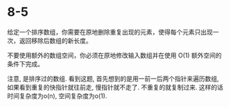 # 8-5

给定一个排序数组，你需要在原地删除重复出现的元素，使得每个元素只出现一次，返回移除后数组的新长度。

不要使用额外的数组空间，你必须在原地修改输入数组并在使用 O(1) 额外空间的条件下完成。

注意, 是排序过的数组.
看到这题, 首先想到的是用一前一后两个指针来遍历数组, 如果看到重复的快指针就往前走, 慢指针就不走了. 不重复的就复制过来.
这样的话时间复杂度为o(n), 空间复杂度为o(1).

